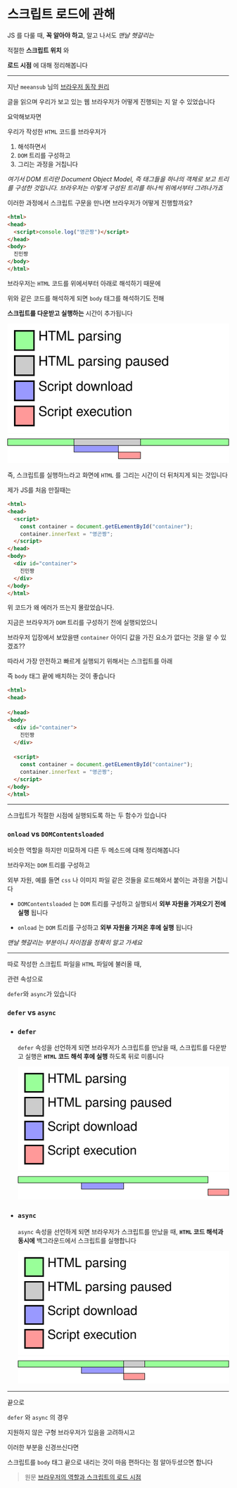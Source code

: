 # 스크립트 로드에 관해

JS 를 다룰 때, **꼭 알아야 하고**, 알고 나서도 *맨날 헷갈리는*

적절한 **스크립트 위치** 와

**로드 시점** 에 대해 정리해봅니다

------------------

지난 <code>meeansub</code> 님의 [브라우저 동작 원리](https://github.com/Team-ITDA/studyhub/tree/main/web/%EB%B8%8C%EB%9D%BC%EC%9A%B0%EC%A0%80%EB%8F%99%EC%9E%91%EC%9B%90%EB%A6%AC)

글을 읽으며 우리가 보고 있는 웹 브라우저가 어떻게 진행되는 지 알 수 있었습니다

요악해보자면

우리가 작성한 <code>HTML</code> 코드를 브라우저가
1. 해석하면서
2. <code>DOM</code> 트리를 구성하고
3. 그리는 과정을 거칩니다

*여기서 DOM 트리란 Document Object Model, 즉 태그들을 하나의 객체로 보고 트리를 구성한 것입니다. 브라우저는 이렇게 구성된 트리를 하나씩 위에서부터 그려나가죠*

이러한 과정에서 스크립트 구문을 만나면 브라우저가 어떻게 진행할까요?

```html
<html>
<head>
  <script>console.log("영곤짱")</script>
</head>
<body>
  진민짱
</body>
</html>
```

브라우저는 <code>HTML</code> 코드를 위에서부터 아래로 해석하기 때문에

위와 같은 코드를 해석하게 되면 <code>body</code> 태그를 해석하기도 전해

**스크립트를 다운받고 실행하는** 시간이 추가됩니다

![category](category.svg)
![script](script.svg)

즉, 스크립트를 실행하느라고 화면에 <code>HTML</code> 를 그리는 시간이 더 뒤처지게 되는 것입니다

제가 JS를 처음 만질때는

```html
<html>
<head>
  <script>
    const container = document.getELementById("container");
    container.innerText = "영곤짱";
  </script>
</head>
<body>
  <div id="container">
    진민짱
  </div>
</body>
</html>
```

위 코드가 왜 에러가 뜨는지 몰랐었습니다.

지금은 브라우저가 <code>DOM</code> 트리를 구성하기 전에 실행되었으니

브라우저 입장에서 보았을땐 <code>container</code> 아이디 값을 가진 요소가 없다는 것을 알 수 있겠죠??

따라서 가장 안전하고 빠르게 실행되기 위해서는 스크립트를 아래

즉 <code>body</code> 태그 끝에 배치하는 것이 좋습니다


```html
<html>
<head>

</head>
<body>
  <div id="container">
    진민짱
  </div>

  <script>
    const container = document.getELementById("container");
    container.innerText = "영곤짱";
  </script>
</body>
</html>
```

-----------------

스크립트가 적절한 시점에 실행되도록 하는 두 함수가 있습니다


### <code>onload</code> vs <code>DOMContentsloaded</code>


비슷한 역할을 하지만 미묘하게 다른 두 메소드에 대해 정리해봅니다

브라우저는 <code>DOM</code> 트리를 구성하고

외부 자원, 예를 들면 <code>css</code> 나 이미지 파일 같은 것들을 로드해와서 붙이는 과정을 거칩니다

- <code>DOMContentsloaded</code> 는 <code>DOM</code> 트리를 구성하고 실행되서 **외부 자원을 가져오기 전에 실행** 됩니다

- <code>onload</code> 는 <code>DOM</code> 트리를 구성하고 **외부 자원을 가져온 후에 실행** 됩니다

*맨날 헷갈리는 부분이니 차이점을 정확히 알고 가세요*

----

따로 작성한 스크립트 파일을 <code>HTML</code> 파일에 불러올 때,

관련 속성으로

<code>defer</code>와 <code>async</code>가 있습니다



### <code>defer</code> vs <code>async</code>

- ### <code>defer</code>
  <code>defer</code> 속성을 선언하게 되면 브라우저가 스크립트를 만났을 때, 스크립트를 다운받고 실행은 **<code>HTML</code> 코드 해석 후에 실행** 하도록 뒤로 미룹니다

  ![category](category.svg)
  ![script](defer.svg)



- ### <code>async</code>
  <code>async</code> 속성을 선언하게 되면 브라우저가 스크립트를 만났을 때, **<code>HTML</code> 코드 해석과 동시에** 백그라운드에서 스크립트를 실행합니다

  ![category](category.svg)
  ![script](async.svg)


-----

끝으로

<code>defer</code> 와 <code>async</code> 의 경우

지원하지 않은 구형 브라우저가 있음을 고려하시고

이러한 부분을 신경쓰신다면

스크립트를 <code>body</code> 태그 끝으로 내리는 것이 마음 편하다는 점 알아두셨으면 합니다







> 원문
> [브라우저의 역할과 스크립트의 로드 시점](https://webclub.tistory.com/630)
